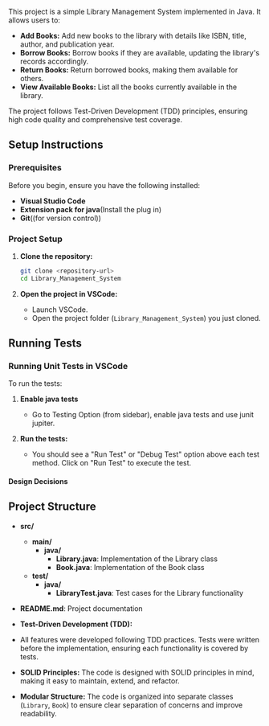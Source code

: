 ﻿This project is a simple Library Management System implemented in Java. It allows users to:

- **Add Books:** Add new books to the library with details like ISBN, title, author, and publication year.
- **Borrow Books:** Borrow books if they are available, updating the library's records accordingly.
- **Return Books:** Return borrowed books, making them available for others.
- **View Available Books:** List all the books currently available in the library.

The project follows Test-Driven Development (TDD) principles, ensuring high code quality and comprehensive test coverage.

## Setup Instructions

### Prerequisites

Before you begin, ensure you have the following installed:

- **Visual Studio Code**
- **Extension pack for java**(Install the plug in)
- **Git**((for version control))

### Project Setup

1. **Clone the repository:**

   ```bash
   git clone <repository-url>
   cd Library_Management_System

   ```

2. **Open the project in VSCode:**

   - Launch VSCode.
   - Open the project folder (`Library_Management_System`) you just cloned.

## Running Tests

### Running Unit Tests in VSCode

To run the tests:

1. **Enable java tests**

   - Go to Testing Option (from sidebar), enable java tests and use junit jupiter.

2. **Run the tests:**

   - You should see a "Run Test" or "Debug Test" option above each test method. Click on "Run Test" to execute the test.

#### Design Decisions

## Project Structure

- **src/**
  - **main/**
    - **java/**
      - **Library.java**: Implementation of the Library class
      - **Book.java**: Implementation of the Book class
  - **test/**
    - **java/**
      - **LibraryTest.java**: Test cases for the Library functionality
- **README.md**: Project documentation


- **Test-Driven Development (TDD):**

- All features were developed following TDD practices. Tests were written before the implementation, ensuring each functionality is covered by tests.
- **SOLID Principles:** The code is designed with SOLID principles in mind, making it easy to maintain, extend, and refactor.
- **Modular Structure:** The code is organized into separate classes (`Library`, `Book`) to ensure clear separation of concerns and improve readability.
